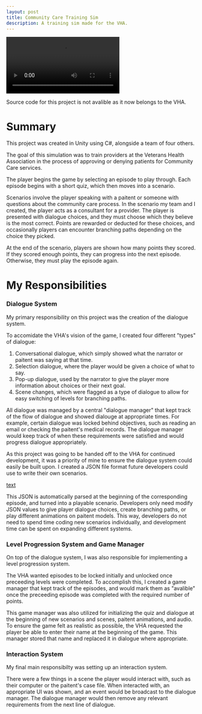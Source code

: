 ```yaml
---
layout: post
title: Community Care Training Sim
description: A training sim made for the VHA.
---
```


<video controls="" src="https://www.youtube.com/embed/md8hy9OckxQ">Your browser does not support the video tag.</video>

Source code for this project is not avalible as it now belongs to the VHA.

Summary
=======

This project was created in Unity using C#, alongside a team of four others.

The goal of this simulation was to train providers at the Veterans Health Association in the process of approving or denying patients for Community Care services.

The player begins the game by selecting an episode to play through. Each episode begins with a short quiz, which then moves into a scenario. 

Scenarios involve the player speaking with a paitent or someone with questions about the community care process. In the scenario my team and I created, the player acts as a consultant for a provider. The player is presented with dialogue choices, and they must choose which they believe is the most correct. Points are rewarded or deducted for these choices, and occasionally players can encounter branching paths depending on the choice they picked. 

At the end of the scenario, players are shown how many points they scored. If they scored enough points, they can progress into the next episode. Otherwise, they must play the episode again.


My Responsibilities
===================

### Dialogue System ###

My primary responsibility on this project was the creation of the dialogue system. 

To accomidate the VHA's vision of the game, I created four different "types" of dialogue:
1. Conversational dialogue, which simply showed what the narrator or paitent was saying at that time.
2. Selection dialogue, where the player would be given a choice of what to say.
3. Pop-up dialogue, used by the narrator to give the player more information about choices or their next goal.
4. Scene changes, which were flagged as a type of dialogue to allow for easy switching of levels for branching paths.

All dialogue was managed by a central "dialogue manager" that kept track of the flow of dialogue and showed dialouge at appropriate times. For example, certain dialogue was locked behind objectives, such as reading an email or checking the paitent's medical records. The dialogue manager would keep track of when these requirements were satisfied and would progress dialogue appropriately.

As this project was going to be handed off to the VHA for continued development, it was a priority of mine to ensure the dialogue system could easily be built upon. I created a JSON file format future developers could use to write their own scenarios. 

[text](https://i.imgur.com/MT8z8qq.png)

This JSON is automatically parsed at the beginning of the corresponding episode, and turned into a playable scenario. Developers only need modify JSON values to give player dialogue choices, create branching paths, or play different animations on paitent models. This way, developers do not need to spend time coding new scenarios individually, and development time can be spent on expanding different systems.

### Level Progression System and Game Manager ###

On top of the dialogue system, I was also responsible for implementing a level progression system. 

The VHA wanted episodes to be locked initially and unlocked once preceeding levels were completed. To accomplish this, I created a game manager that kept track of the episodes, and would mark them as "avalible" once the preceeding episode was completed with the required number of points. 

This game manager was also utilized for initializing the quiz and dialogue at the beginning of new scenarios and scenes, paitent animations, and audio. To ensure the game felt as realistic as possible, the VHA requested the player be able to enter their name at the beginning of the game. This manager stored that name and replaced it in dialogue where appropriate.

### Interaction System ###

My final main responsibilty was setting up an interaction system. 

There were a few things in a scene the player would interact with, such as their computer or the paitent's case file. When interacted with, an appropriate UI was shown, and an event would be broadcast to the dialogue manager. The dialogue manager would then remove any relevant requirements from the next line of dialogue.